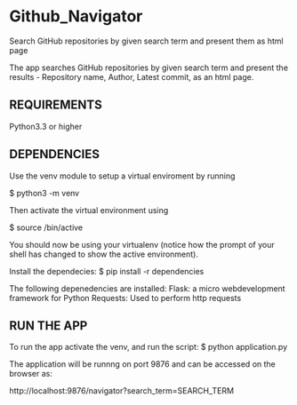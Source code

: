 # Github_Navigator
 Search GitHub repositories by given search term and present them as html page


The app searches GitHub repositories by given search term and present the results - Repository name, Author, Latest commit,  as an html page.

REQUIREMENTS
------------

Python3.3 or higher

DEPENDENCIES
------------

Use the venv module to setup a virtual enviroment by running 

  $ python3 -m venv <name-of-env>

Then activate the virtual environment using
  
  $ source <path-to-the-virtualenv>/bin/active

You should now be using your virtualenv (notice how the prompt of your shell has changed to show the active environment).

Install the dependecies:
  $ pip install -r dependencies

The following depenedencies are installed:
    Flask: a micro webdevelopment framework for Python
    Requests: Used to perform http requests

RUN THE APP
-----------

To run the app activate the venv, and run the script:
  $ python application.py

The application will be runnng on port 9876 and can be accessed on the browser as:

  http://localhost:9876/navigator?search_term=SEARCH_TERM

